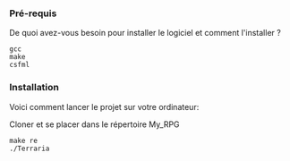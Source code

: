### Pré-requis

De quoi avez-vous besoin pour installer le logiciel et comment l'installer ?

```
gcc
make
csfml
```

### Installation

Voici comment lancer le projet sur votre ordinateur:

Cloner et se placer dans le répertoire My_RPG

```
make re
./Terraria
```
